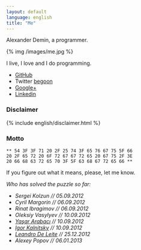 ```yaml
---
layout: default
language: english
title: "Me"
---
```

Alexander Demin, a programmer.

{% img /images/me.jpg %}

I live, I love and I do programming.

* [GitHub][]
* Twitter [begoon][]
* [Google+][]
* [Linkedin][]

### Disclaimer

{% include english/disclaimer.html %}

[GitHub]: http://github.com/begoon/
[begoon]: http://twitter.com/begoon
[Google+]: https://plus.google.com/114157100952261261794?rel=author
[Linkedin]: http://www.linkedin.com/in/alexanderdemin

### Motto

    ** 54 3F 3F 71 20 2F 25 74 3F 65 76 67 75 5F 66 
    20 2F 65 72 20 6F 72 67 67 72 65 20 67 75 2F 3E 
    20 66 68 63 72 65 70 3F 5F 63 68 67 72 65 66 **

If you figure out what it means, please, let me know.

*Who has solved the puzzle so far:*

* *Sergei Kolzun // 05.09.2012*
* *Cyril Margorin // 06.09.2012*
* *Rinat Ibragimov // 06.09.2012*
* *Oleksiy Vasylyev // 10.09.2012*
* *[Yaşar Arabacı](http://yasararabaci.tumblr.com) // 10.09.2012*
* *[Igor Kalnitsky](http://www.kalnitsky.org/) // 10.09.2012*
* *[Leandro De Leite](https://twitter.com/LeandroDeLeite) // 25.12.2012*
* *Alexey Popov // 06.01.2013*
